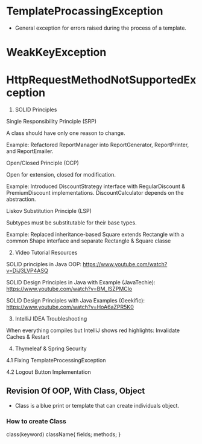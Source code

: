 # TemplateProcassingException
* General exception for errors raised during the process of a template.

# WeakKeyException

# HttpRequestMethodNotSupportedException



1. SOLID Principles

Single Responsibility Principle (SRP)

A class should have only one reason to change.

Example: Refactored ReportManager into ReportGenerator, ReportPrinter, and ReportEmailer.

Open/Closed Principle (OCP)

Open for extension, closed for modification.

Example: Introduced DiscountStrategy interface with RegularDiscount & PremiumDiscount implementations. DiscountCalculator depends on the abstraction.

Liskov Substitution Principle (LSP)

Subtypes must be substitutable for their base types.

Example: Replaced inheritance-based Square extends Rectangle with a common Shape interface and separate Rectangle & Square classe


2. Video Tutorial Resources

SOLID principles in Java OOP: https://www.youtube.com/watch?v=DiJ3LVP4ASQ

SOLID Design Principles in Java with Example (JavaTechie): https://www.youtube.com/watch?v=BM_lSZPMClo

SOLID Design Principles with Java Examples (Geekific): https://www.youtube.com/watch?v=HoA6aZPR5K0


3. IntelliJ IDEA Troubleshooting

When everything compiles but IntelliJ shows red highlights:
Invalidate Caches & Restart

4. Thymeleaf & Spring Security

4.1 Fixing TemplateProcessingException

4.2 Logout Button Implementation



## Revision Of OOP, With Class, Object

- Class is a blue print or template that can create individuals object.

### How to create Class 
 class(keyword) className{
   fields;
   methods;
 }